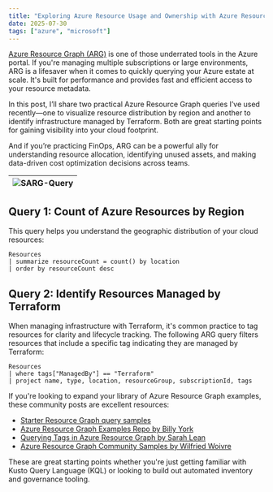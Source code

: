 ```yaml
---
title: "Exploring Azure Resource Usage and Ownership with Azure Resource Graph"
date: 2025-07-30
tags: ["azure", "microsoft"]
---
```


[Azure Resource Graph (ARG)](https://learn.microsoft.com/en-us/azure/governance/resource-graph/overview) is one of those underrated tools in the Azure portal. If you're managing multiple subscriptions or large environments, ARG is a lifesaver when it comes to quickly querying your Azure estate at scale. It's built for performance and provides fast and efficient access to your resource metadata.

In this post, I’ll share two practical Azure Resource Graph queries I’ve used recently—one to visualize resource distribution by region and another to identify infrastructure managed by Terraform. Both are great starting points for gaining visibility into your cloud footprint.

And if you’re practicing FinOps, ARG can be a powerful ally for understanding resource allocation, identifying unused assets, and making data-driven cost optimization decisions across teams.

|![SARG-Query](https://gogorichiesitefiles.blob.core.windows.net/publicfiles/ARG-Query.png)|
|:--:|

## Query 1: Count of Azure Resources by Region

This query helps you understand the geographic distribution of your cloud resources:

```kusto
Resources
| summarize resourceCount = count() by location
| order by resourceCount desc
```

## Query 2: Identify Resources Managed by Terraform

When managing infrastructure with Terraform, it's common practice to tag resources for clarity and lifecycle tracking. The following ARG query filters resources that include a specific tag indicating they are managed by Terraform:

```kusto
Resources
| where tags["ManagedBy"] == "Terraform"
| project name, type, location, resourceGroup, subscriptionId, tags
```

If you're looking to expand your library of Azure Resource Graph examples, these community posts are excellent resources:

- [Starter Resource Graph query samples](https://learn.microsoft.com/en-us/azure/governance/resource-graph/samples/starter?tabs=azure-cli)
- [Azure Resource Graph Examples Repo by Billy York](https://www.cloudsma.com/2021/01/azure-resource-graph-examples-repo/)
- [Querying Tags in Azure Resource Graph by Sarah Lean](https://www.techielass.com/azure-resource-graph-query-tags-kql/)
- [Azure Resource Graph Community Samples by Wilfried Woivre](https://woivre.com/blog/2020/09/azure-resource-graph-community-samples)

These are great starting points whether you're just getting familiar with Kusto Query Language (KQL) or looking to build out automated inventory and governance tooling.